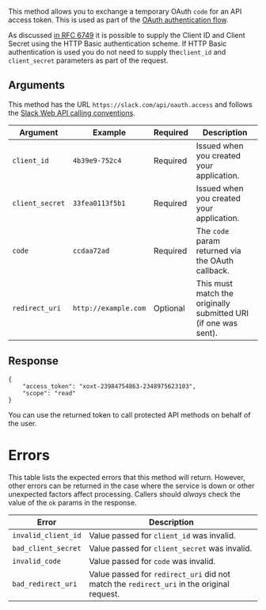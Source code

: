 This method allows you to exchange a temporary OAuth `code` for an API access token. This is used as part of the [OAuth authentication flow](/docs/oauth).

As discussed [in RFC 6749](https://tools.ietf.org/html/rfc6749#section-2.3.1) it is possible to supply the Client ID and Client Secret using the HTTP Basic authentication scheme. If HTTP Basic authentication is used you do not need to supply the`client_id` and `client_secret` parameters as part of the request.

## Arguments

This method has the URL `https://slack.com/api/oauth.access` and follows the [Slack Web API calling conventions](/web#basics).

| Argument | Example | Required | Description |
| --- | --- | --- | --- |
| `client_id` | `4b39e9-752c4` | Required | Issued when you created your application. |
| `client_secret` | `33fea0113f5b1` | Required | Issued when you created your application. |
| `code` | `ccdaa72ad` | Required | The `code` param returned via the OAuth callback. |
| `redirect_uri` | `http://example.com` | Optional | This must match the originally submitted URI (if one was sent). |

## Response

```
{
    "access_token": "xoxt-23984754863-2348975623103",
    "scope": "read"
}
```

You can use the returned token to call protected API methods on behalf of the user.

# Errors

This table lists the expected errors that this method will return. However, other errors can be returned in the case where the service is down or other unexpected factors affect processing. Callers should _always_ check the value of the `ok` params in the response.

| Error | Description |
| --- | --- |
| `invalid_client_id` | Value passed for `client_id` was invalid. |
| `bad_client_secret` | Value passed for `client_secret` was invalid. |
| `invalid_code` | Value passed for `code` was invalid. |
| `bad_redirect_uri` | Value passed for `redirect_uri` did not match the `redirect_uri` in the original request. |

